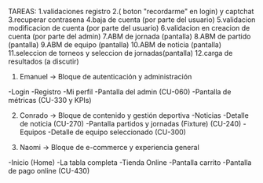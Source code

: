 TAREAS:
1.validaciones registro
2.( boton "recordarme" en login) y captchat
3.recuperar contrasena
4.baja de cuenta (por parte del usuario)
5.validacion modificacion de cuenta (por parte del usuario) 
6.validacion en creacion de cuenta (por parte del admin)
7.ABM de jornada (pantalla)
8.ABM de partido (pantalla)
9.ABM de equipo (pantalla)
10.ABM de noticia (pantalla)
11.seleccion de torneos y seleccion de jornadas(pantalla)
12.carga de resultados (a discutir)




1. Emanuel → Bloque de autenticación y administración

-Login
-Registro
-Mi perfil
-Pantalla del admin (CU-060)
-Pantalla de métricas (CU-330 y KPIs)

2. Conrado → Bloque de contenido y gestión deportiva
-Noticias
-Detalle de noticia (CU-270)
-Pantalla partidos y jornadas (Fixture) (CU-240)
-Equipos
-Detalle de equipo seleccionado (CU-300)

3. Naomi → Bloque de e-commerce y experiencia general

-Inicio (Home)
-La tabla completa
-Tienda Online
-Pantalla carrito
-Pantalla de pago online (CU-430)

